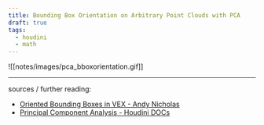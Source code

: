 ```yaml
---
title: Bounding Box Orientation on Arbitrary Point Clouds with PCA
draft: true
tags:
  - houdini
  - math
---
```


![[notes/images/pca_bboxorientation.gif]]

---

sources / further reading:
- [Oriented Bounding Boxes in VEX - Andy Nicholas](https://www.andynicholas.com/post/oriented-bounding-boxes-in-vex)
- [Principal Component Analysis - Houdini DOCs](https://www.sidefx.com/docs/houdini/nodes/sop/pca.html)


